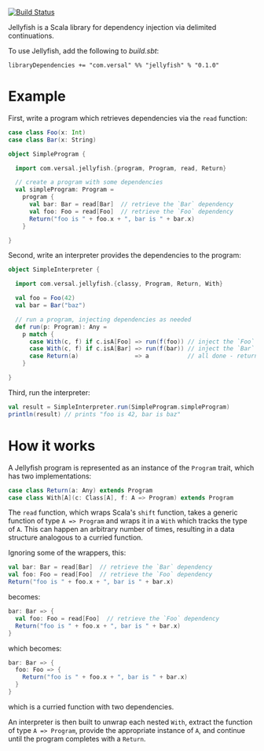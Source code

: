 [![Build Status](https://travis-ci.org/Versal/jellyfish.png?branch=master)](https://travis-ci.org/Versal/jellyfish)

Jellyfish is a Scala library for dependency injection via delimited continuations.

To use Jellyfish, add the following to _build.sbt_:

```
libraryDependencies += "com.versal" %% "jellyfish" % "0.1.0"
```

# Example

First, write a program which retrieves dependencies via the `read` function:

```scala
case class Foo(x: Int)
case class Bar(x: String)

object SimpleProgram {

  import com.versal.jellyfish.{program, Program, read, Return}

  // create a program with some dependencies
  val simpleProgram: Program =
    program {
      val bar: Bar = read[Bar]  // retrieve the `Bar` dependency
      val foo: Foo = read[Foo]  // retrieve the `Foo` dependency
      Return("foo is " + foo.x + ", bar is " + bar.x)
    }

}
```

Second, write an interpreter provides the dependencies to the program:

```scala
object SimpleInterpreter {

  import com.versal.jellyfish.{classy, Program, Return, With}

  val foo = Foo(42)
  val bar = Bar("baz")

  // run a program, injecting dependencies as needed
  def run(p: Program): Any =
    p match {
      case With(c, f) if c.isA[Foo] => run(f(foo)) // inject the `Foo` dependency and continue
      case With(c, f) if c.isA[Bar] => run(f(bar)) // inject the `Bar` dependency and continue
      case Return(a)                => a           // all done - return the result
    }

}
```

Third, run the interpreter:

```scala
val result = SimpleInterpreter.run(SimpleProgram.simpleProgram)
println(result) // prints "foo is 42, bar is baz"
```

# How it works

A Jellyfish program is represented as an instance of the `Program` trait, which has two implementations:

```scala
case class Return(a: Any) extends Program
case class With[A](c: Class[A], f: A => Program) extends Program
```

The `read` function, which wraps Scala's `shift` function, takes a generic function of type `A => Program` and wraps it in a `With` which tracks the type of `A`.  This can happen an arbitrary number of times, resulting in a data structure analogous to a curried function.

Ignoring some of the wrappers, this:

```scala
val bar: Bar = read[Bar]  // retrieve the `Bar` dependency
val foo: Foo = read[Foo]  // retrieve the `Foo` dependency
Return("foo is " + foo.x + ", bar is " + bar.x)
```

becomes:

```scala
bar: Bar => {
  val foo: Foo = read[Foo]  // retrieve the `Foo` dependency
  Return("foo is " + foo.x + ", bar is " + bar.x)
}
```

which becomes:

```scala
bar: Bar => {
  foo: Foo => {
    Return("foo is " + foo.x + ", bar is " + bar.x)
  }
}
```

which is a curried function with two dependencies.

An interpreter is then built to unwrap each nested `With`, extract the function of type `A => Program`, provide the appropriate instance of `A`, and continue until the program completes with a `Return`. 
